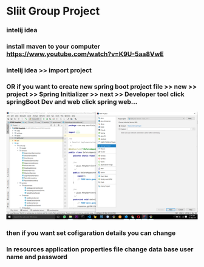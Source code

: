 # Sliit Group Project
### intelij idea
### install maven to your computer https://www.youtube.com/watch?v=K9U-5aa8VwE
### intelij idea >> import project
### OR if you want to create new spring boot project file >> new >> project >> Spring Initializer >> next >> Developer tool click springBoot Dev and web click spring web...
![alt text](https://github.com/sliitgroupproject/JSP-SERVLET/blob/master/Capture1.PNG?raw=true)

### then if you want set cofigaration details you can change

### In resources application properties file change data base user name and password 
